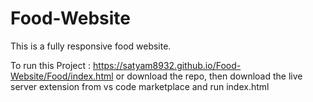 # Food-Website
This is a fully responsive food website.


To run this Project :
https://satyam8932.github.io/Food-Website/Food/index.html or download the repo, then download the live server extension from vs code marketplace and run index.html
